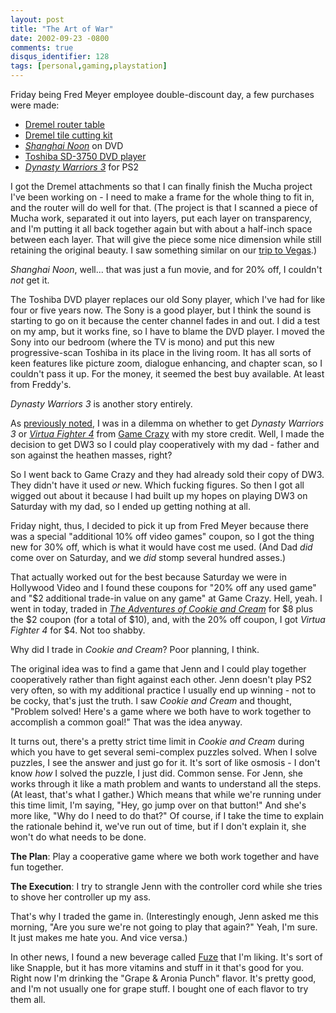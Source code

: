 ```yaml
---
layout: post
title: "The Art of War"
date: 2002-09-23 -0800
comments: true
disqus_identifier: 128
tags: [personal,gaming,playstation]
---
```

Friday being Fred Meyer employee double-discount day, a few purchases
were made:

- [Dremel router
    table](http://www.dremel.com/productdisplay/att_template.asp?SKU=231&Color=99CCFF)
- [Dremel tile cutting
    kit](http://www.dremel.com/productdisplay/att_template.asp?SKU=566&Color=99CCFF)
- [*Shanghai
    Noon*](http://www.amazon.com/exec/obidos/ASIN/B00003CXJ1/mhsvortex)
    on DVD
- [Toshiba SD-3750 DVD
    player](http://www.amazon.com/exec/obidos/ASIN/B00005N5XO/mhsvortex)
- [*Dynasty Warriors
    3*](http://www.amazon.com/exec/obidos/ASIN/B00005RL4E/mhsvortex) for
    PS2

I got the Dremel attachments so that I can finally finish the Mucha
project I've been working on - I need to make a frame for the whole
thing to fit in, and the router will do well for that. (The project is
that I scanned a piece of Mucha work, separated it out into layers, put
each layer on transparency, and I'm putting it all back together again
but with about a half-inch space between each layer. That will give the
piece some nice dimension while still retaining the original beauty. I
saw something similar on our [trip to
Vegas](/archive/2002/05/20/parlez-vous-las-vegas.aspx).)

 *Shanghai Noon*, well... that was just a fun movie, and for 20% off, I
couldn't *not* get it.

 The Toshiba DVD player replaces our old Sony player, which I've had for
like four or five years now. The Sony is a good player, but I think the
sound is starting to go on it because the center channel fades in and
out. I did a test on my amp, but it works fine, so I have to blame the
DVD player. I moved the Sony into our bedroom (where the TV is mono) and
put this new progressive-scan Toshiba in its place in the living room.
It has all sorts of keen features like picture zoom, dialogue enhancing,
and chapter scan, so I couldn't pass it up. For the money, it seemed the
best buy available. At least from Freddy's.

 *Dynasty Warriors 3* is another story entirely.

 As [previously
noted](/archive/2002/09/20/lifelong-swansong-for-yall.aspx), I was in a
dilemma on whether to get *Dynasty Warriors 3* or [*Virtua Fighter
4*](http://www.amazon.com/exec/obidos/ASIN/B00005Y1BG/mhsvortex) from
[Game Crazy](http://www.gamecrazy.com/) with my store credit. Well, I
made the decision to get DW3 so I could play cooperatively with my dad -
father and son against the heathen masses, right?

 So I went back to Game Crazy and they had already sold their copy of
DW3. They didn't have it used *or* new. Which fucking figures. So then I
got all wigged out about it because I had built up my hopes on playing
DW3 on Saturday with my dad, so I ended up getting nothing at all.

 Friday night, thus, I decided to pick it up from Fred Meyer because
there was a special "additional 10% off video games" coupon, so I got
the thing new for 30% off, which is what it would have cost me used.
(And Dad *did* come over on Saturday, and we *did* stomp several hundred
asses.)

 That actually worked out for the best because Saturday we were in
Hollywood Video and I found these coupons for "20% off any used game"
and "$2 additional trade-in value on any game" at Game Crazy. Hell,
yeah. I went in today, traded in [*The Adventures of Cookie and
Cream*](http://www.amazon.com/exec/obidos/ASIN/B00005B70U/mhsvortex) for
$8 plus the $2 coupon (for a total of $10), and, with the 20% off
coupon, I got *Virtua Fighter 4* for $4. Not too shabby.

 Why did I trade in *Cookie and Cream*? Poor planning, I think.

 The original idea was to find a game that Jenn and I could play
together cooperatively rather than fight against each other. Jenn
doesn't play PS2 very often, so with my additional practice I usually
end up winning - not to be cocky, that's just the truth. I saw *Cookie
and Cream* and thought, "Problem solved! Here's a game where we both
have to work together to accomplish a common goal!" That was the idea
anyway.

 It turns out, there's a pretty strict time limit in *Cookie and Cream*
during which you have to get several semi-complex puzzles solved. When I
solve puzzles, I see the answer and just go for it. It's sort of like
osmosis - I don't know *how* I solved the puzzle, I just did. Common
sense. For Jenn, she works through it like a math problem and wants to
understand all the steps. (At least, that's what I gather.) Which means
that while we're running under this time limit, I'm saying, "Hey, go
jump over on that button!" And she's more like, "Why do I need to do
that?" Of course, if I take the time to explain the rationale behind it,
we've run out of time, but if I don't explain it, she won't do what
needs to be done.

 **The Plan**: Play a cooperative game where we both work together and
have fun together.

 **The Execution**: I try to strangle Jenn with the controller cord
while she tries to shove her controller up my ass.

 That's why I traded the game in. (Interestingly enough, Jenn asked me
this morning, "Are you sure we're not going to play that again?" Yeah,
I'm sure. It just makes me hate you. And vice versa.)

 In other news, I found a new beverage called
[Fuze](http://www.fuzebev.com/) that I'm liking. It's sort of like
Snapple, but it has more vitamins and stuff in it that's good for you.
Right now I'm drinking the "Grape & Aronia Punch" flavor. It's pretty
good, and I'm not usually one for grape stuff. I bought one of each
flavor to try them all.
